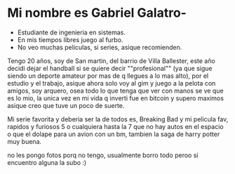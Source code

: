 # Mi nombre es Gabriel Galatro-

- Estudiante de ingenieria en sistemas.
- En mis tiempos libres juego al furbo.
- No veo muchas peliculas, si series, asique recomienden.


Tengo 20 años, soy de San martin, del barrio de Villa Ballester, este año decidi dejar el handball si se quiere decir ""profesional"" (ya que sigue siendo un deporte amateur por mas de q llegues a lo mas alto), por el estudio y el trabajo, asique ahora solo voy al gim y juego a la pelota con amigos, soy arquero, osea todo lo que tenga que ver con manos se ve que es lo mio, la unica vez en mi vida q inverti fue en bitcoin y supero maximos asique creo que tuve un poco de suerte.

Mi serie favorita y deberia ser la de todos es, Breaking Bad y mi pelicula fav, rapidos y furiosos 5 o cualquiera hasta la 7 que no hay autos en el espacio o que el dolape para un avion con un bm, tambien la saga de harry potter muy buena.

no les pongo fotos porq no tengo, usualmente borro todo peroo si encuentro alguna la subo :) 
